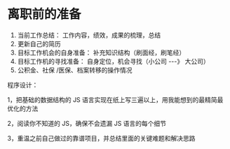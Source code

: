 # 离职前的准备

1. 当前工作总结： 工作内容，绩效，成果的梳理，总结
2. 更新自己的简历
3. 目标工作机会的自身准备： 补充知识结构（刷面经，刷笔经）
4. 目标工作机的寻找准备： 自身定位，机会寻找（小公司 ---》 大公司）
5. 公积金、社保 /医保、档案转移的操作情况

程序设计：

1，把基础的数据结构的 JS 语言实现在纸上写三遍以上，用我能想到的最精简最优化的方法

2，阅读你不知道的 JS，确保不会遗漏 JS 语言的每个细节

3，重温之前自己做过的靠谱项目，并总结里面的关键难题和解决思路

<!-- 4，重读 Writing Solid Code、Elements of Programming、Practice of programming

5，阅读 Science of Programming，做到可以证明自己的程序的正确性（前条件+后条件+不变式） -->

<!-- 算法：

1，重读 Algorithm Design Manual，重点阅读 Dynamic Programming 和 Backtraverse

2，重读 Programming Pearls 和 More Programming Pearls，并完成所有课后题

3，独立解决编程之美里面的题目（国内不少企业选题用的这本书）

4，完成 Careercup 里 Amazon、Google 和 Microsoft 这三个分类下面的前 20 页面试题

5，完成 TopCoder 的数十道 D1L2~D2L1 难度区间的算法题目

操作系统：

1，重读 Modern Operating System，重温 OS 的核心概念

2，重读 Computer Systems a Programmer's Perspective 的关键章节，回顾里面的关键点

从七月底开始一直到十一月，花了接近四个月，很多东西都是一边面试一边准备：面试->发现盲点->修复盲点。 -->
